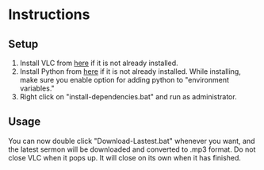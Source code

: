 Instructions
============
Setup
-----
1. Install VLC from [here](http://get.videolan.org/vlc/2.2.3/win32/vlc-2.2.3-win32.exe) if it is not already installed.  
2. Install Python from [here](https://www.python.org/ftp/python/3.5.1/python-3.5.1.exe) if it is not already installed. While installing, make sure you enable option for adding python to "environment variables."  
3. Right click on "install-dependencies.bat" and run as administrator.  

Usage
-----
You can now double click "Download-Lastest.bat" whenever you want, and the latest sermon will be downloaded and converted to .mp3 format. Do not close VLC when it pops up. It will close on its own when it has finished.